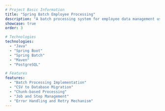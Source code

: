 ```yaml
---
# Project Basic Information
title: "Spring Batch Employee Processing"
description: "A batch processing system for employee data management using Spring Batch framework"
showcase: true
order: 3

# Technologies
technologies:
  - "Java"
  - "Spring Boot"
  - "Spring Batch"
  - "Maven"
  - "PostgreSQL"

# Features
features:
  - "Batch Processing Implementation"
  - "CSV to Database Migration"
  - "Chunk-based Processing"
  - "Job and Step Management"
  - "Error Handling and Retry Mechanism"
---
```

